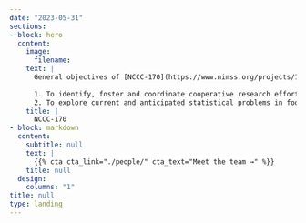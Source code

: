 ```yaml
---
date: "2023-05-31"
sections:
- block: hero
  content:
    image:
      filename: 
    text: |
      General objectives of [NCCC-170](https://www.nimss.org/projects/18798):
      
      1. To identify, foster and coordinate cooperative research efforts in statistics among statisticians serving food and agriculture research programs.
      2. To explore current and anticipated statistical problems in food and agriculture research and seek solutions to these problems.
    title: |
      NCCC-170
- block: markdown
  content:
    subtitle: null
    text: |
      {{% cta cta_link="./people/" cta_text="Meet the team →" %}}
    title: null
  design:
    columns: "1"
title: null
type: landing
---
```

